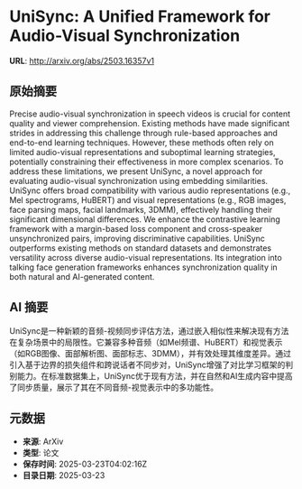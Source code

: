 # UniSync: A Unified Framework for Audio-Visual Synchronization

**URL**: http://arxiv.org/abs/2503.16357v1

## 原始摘要

Precise audio-visual synchronization in speech videos is crucial for content
quality and viewer comprehension. Existing methods have made significant
strides in addressing this challenge through rule-based approaches and
end-to-end learning techniques. However, these methods often rely on limited
audio-visual representations and suboptimal learning strategies, potentially
constraining their effectiveness in more complex scenarios. To address these
limitations, we present UniSync, a novel approach for evaluating audio-visual
synchronization using embedding similarities. UniSync offers broad
compatibility with various audio representations (e.g., Mel spectrograms,
HuBERT) and visual representations (e.g., RGB images, face parsing maps, facial
landmarks, 3DMM), effectively handling their significant dimensional
differences. We enhance the contrastive learning framework with a margin-based
loss component and cross-speaker unsynchronized pairs, improving discriminative
capabilities. UniSync outperforms existing methods on standard datasets and
demonstrates versatility across diverse audio-visual representations. Its
integration into talking face generation frameworks enhances synchronization
quality in both natural and AI-generated content.


## AI 摘要

UniSync是一种新颖的音频-视频同步评估方法，通过嵌入相似性来解决现有方法在复杂场景中的局限性。它兼容多种音频（如Mel频谱、HuBERT）和视觉表示（如RGB图像、面部解析图、面部标志、3DMM），并有效处理其维度差异。通过引入基于边界的损失组件和跨说话者不同步对，UniSync增强了对比学习框架的判别能力。在标准数据集上，UniSync优于现有方法，并在自然和AI生成内容中提高了同步质量，展示了其在不同音频-视觉表示中的多功能性。

## 元数据

- **来源**: ArXiv
- **类型**: 论文
- **保存时间**: 2025-03-23T04:02:16Z
- **目录日期**: 2025-03-23
